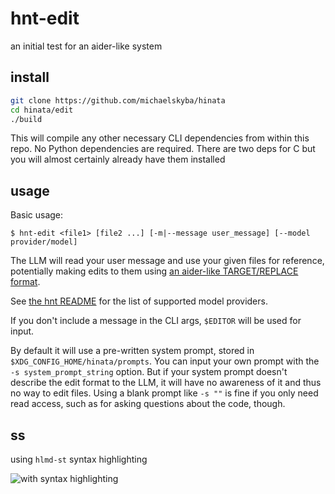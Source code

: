 # hnt-edit
an initial test for an aider-like system

## install
```sh
git clone https://github.com/michaelskyba/hinata
cd hinata/edit
./build
```

This will compile any other necessary CLI dependencies from within this repo.
No Python dependencies are required. There are two deps for C but you will
almost certainly already have them installed

## usage
Basic usage:
```
$ hnt-edit <file1> [file2 ...] [-m|--message user_message] [--model provider/model]
```

The LLM will read your user message and use your given files for reference,
potentially making edits to them using
[an aider-like TARGET/REPLACE format](https://github.com/michaelskyba/hinata/blob/main/edit/prompts/01-targetreplace.md).

See [the hnt README](https://github.com/michaelskyba/hinata/tree/main/hnt) for
the list of supported model providers.

If you don't include a message in the CLI args, `$EDITOR` will be used for
input.

By default it will use a pre-written system prompt, stored in
`$XDG_CONFIG_HOME/hinata/prompts`. You can input your own prompt with the `-s
system_prompt_string` option. But if your system prompt doesn't describe the
edit format to the LLM, it will have no awareness of it and thus no way to edit
files. Using a blank prompt like `-s ""` is fine if you only need read access,
such as for asking questions about the code, though.

## ss
using `hlmd-st` syntax highlighting

![with syntax highlighting](https://github.com/michaelskyba/michaelskyba.github.io/blob/master/static/1746146910-hnt-edit.png?raw=true)
